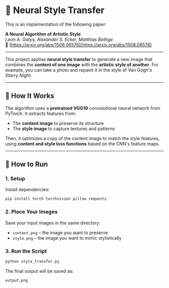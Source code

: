 
# 🎨 Neural Style Transfer

This is an implementation of the following paper:

**A Neural Algorithm of Artistic Style**  
*Leon A. Gatys, Alexander S. Ecker, Matthias Bethge*  
📄 [https://arxiv.org/abs/1508.06576](https://arxiv.org/abs/1508.06576)

---

This project applies **neural style transfer** to generate a new image that combines the **content of one image** with the **artistic style of another**. For example, you can take a photo and repaint it in the style of Van Gogh's *Starry Night*.

---

## 🧠 How It Works

The algorithm uses a **pretrained VGG19** convolutional neural network from PyTorch. It extracts features from:

- The **content image** to preserve its structure
- The **style image** to capture textures and patterns

Then, it optimizes a copy of the content image to match the style features, using **content and style loss functions** based on the CNN's feature maps.

---

## 🚀 How to Run

### 1. Setup

Install dependencies:
```bash
pip install torch torchvision pillow requests
```

### 2. Place Your Images

Save your input images in the same directory:
- `content.png` – the image you want to preserve
- `style.png` – the image you want to mimic stylistically

### 3. Run the Script

```bash
python style_transfer.py
```

The final output will be saved as:
```
output.png
```


